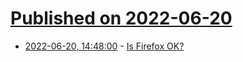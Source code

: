 # [Published on 2022-06-20](index.md)

* [2022-06-20, 14:48:00](https://news.slashdot.org/story/22/06/20/1448212/is-firefox-ok?utm_source=rss1.0mainlinkanon&utm_medium=feed) - [Is Firefox OK?](https://news.slashdot.org/story/22/06/20/1448212/is-firefox-ok?utm_source=rss1.0mainlinkanon&utm_medium=feed)
